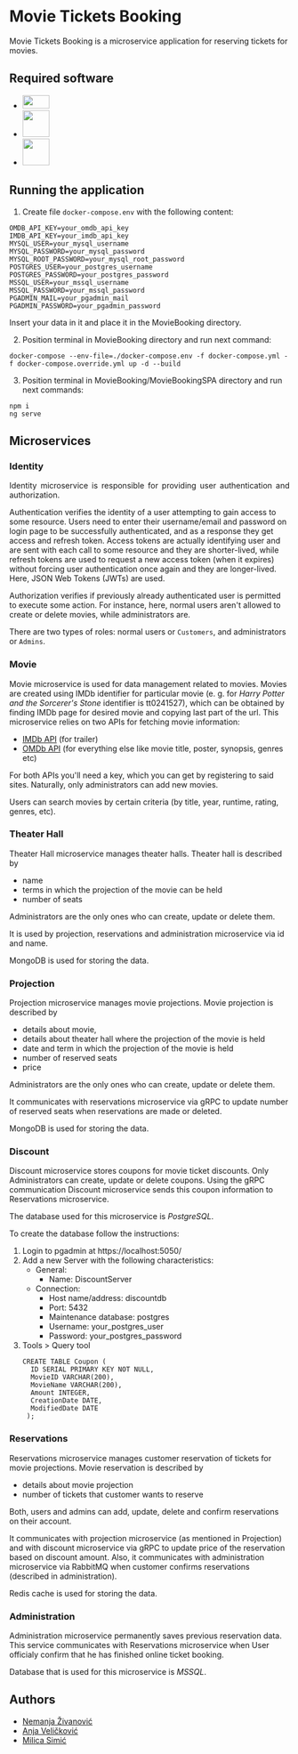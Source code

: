 # Movie Tickets Booking

Movie Tickets Booking is a microservice application for reserving tickets for movies.

## Required software

<ul>
  <li><a style="display: inline" href="https://dotnet.microsoft.com/en-us/download/dotnet/5.0/"><img src="https://miro.medium.com/max/800/1*_C0iRh_fgu8rc0qhQNDCDw.png" height="24" width="48" ></a></li>
  <li><a style="display: inline" href="https://angular.io"><img src="https://angular.io/assets/images/logos/angular/shield-large.svg" height="48" width="48" ></a></li>
  <li><a style="display: inline" href="https://www.docker.com"><img src="https://avatars.githubusercontent.com/u/5429470?s=280&v=4" height="48" width="48" ></a></li>
</ul>



## Running the application

1. Create file `docker-compose.env` with the following content:

```
OMDB_API_KEY=your_omdb_api_key
IMDB_API_KEY=your_imdb_api_key
MYSQL_USER=your_mysql_username
MYSQL_PASSWORD=your_mysql_password
MYSQL_ROOT_PASSWORD=your_mysql_root_password
POSTGRES_USER=your_postgres_username
POSTGRES_PASSWORD=your_postgres_password
MSSQL_USER=your_mssql_username
MSSQL_PASSWORD=your_mssql_password
PGADMIN_MAIL=your_pgadmin_mail
PGADMIN_PASSWORD=your_pgadmin_password
```

Insert your data in it and place it in the MovieBooking directory.

2. Position terminal in MovieBooking directory and run next command:

``` 
docker-compose --env-file=./docker-compose.env -f docker-compose.yml -f docker-compose.override.yml up -d --build 
``` 
 
3. Position terminal in MovieBooking/MovieBookingSPA directory and run next commands:
``` 
npm i
ng serve
``` 

## Microservices

### Identity

<p align="justify"> Identity microservice is responsible for providing user authentication and authorization.

Authentication verifies the identity of a user attempting to gain access to some resource. Users need to enter their username/email and password on login page to be successfully authenticated, and as a response they get access and refresh token. Access tokens are actually identifying user and are sent with each call to some resource and they are shorter-lived, while refresh tokens are used to request a new access token (when it expires) without forcing user authentication once again and they are longer-lived. Here, JSON Web Tokens (JWTs) are used.

Authorization verifies if previously already authenticated user is permitted to execute some action. For instance, here, normal users aren't allowed to create or delete movies, while administrators are.

There are two types of roles: normal users or <code>Customers</code>, and administrators or <code>Admins</code>.
 </p>

### Movie
Movie microservice is used for data management related to movies. Movies are created using IMDb identifier for particular movie (e. g. for <i>Harry Potter and the Sorcerer's Stone</i> identifier is tt0241527), which can be obtained by finding IMDb page for desired movie and copying last part of the url. This microservice relies on two APIs for fetching movie information: 
* <a href="https://imdb-api.com/">IMDb API</a> (for trailer)
* <a href="https://www.omdbapi.com//">OMDb API</a> (for everything else like movie title, poster, synopsis, genres etc)

For both APIs you'll need a key, which you can get by registering to said sites. Naturally, only administrators can add new movies.

Users can search movies by certain criteria (by title, year, runtime, rating, genres, etc).

### Theater Hall

Theater Hall microservice manages theater halls. Theater hall is described by
* name
* terms in which the projection of the movie can be held 
* number of seats

Administrators are the only ones who can create, update or delete them.

It is used by projection, reservations and administration microservice via id and name.

MongoDB is used for storing the data.

### Projection

Projection microservice manages movie projections. Movie projection is described by 
* details about movie,
* details about theater hall where the projection of the movie is held
* date and term in which the projection of the movie is held 
* number of reserved seats
* price 

Administrators are the only ones who can create, update or delete them. 

It communicates with reservations microservice via gRPC to update number of reserved seats when reservations are made or deleted.

MongoDB is used for storing the data.

### Discount

  Discount microservice stores coupons for movie ticket discounts. Only Administrators can create, update or delete coupons. 
  Using the gRPC communication Discount microservice sends this coupon information to Reservations microservice.
  
  The database used for this microservice is *PostgreSQL*.

  To create the database follow the instructions:
   1. Login to pgadmin at https://localhost:5050/
   2. Add a new Server with the following characteristics:
      - General:
        - Name: DiscountServer
      - Connection:
        - Host name/address: discountdb
        - Port: 5432 
        - Maintenance database: postgres 
        - Username: your_postgres_user 
        - Password: your_postgres_password
   3. Tools > Query tool
      ```
      CREATE TABLE Coupon (
        ID SERIAL PRIMARY KEY NOT NULL,
        MovieID VARCHAR(200),
        MovieName VARCHAR(200),
        Amount INTEGER, 
        CreationDate DATE,
        ModifiedDate DATE
       );
      ```
### Reservations

Reservations microservice manages customer reservation of tickets for movie projections. Movie reservation is described by 
* details about movie projection
* number of tickets that customer wants to reserve

Both, users and admins can add, update, delete and confirm reservations on their account.

It communicates with projection microservice (as mentioned in Projection) and with discount microservice via gRPC to update price of the reservation based on discount amount.
Also, it communicates with administration microservice via RabbitMQ when customer confirms reservations (described in administration).

Redis cache is used for storing the data.


### Administration
 Administration microservice permanently saves previous reservation data.
 This service communicates with Reservations microservice when User officialy confirm that he has finished online ticket booking.
  
 Database that is used for this microservice is *MSSQL*.
 
 
## Authors

* [Nemanja Živanović](https://github.com/NemanjaZivanovic)
* [Anja Veličković](https://github.com/anjavelickovic)
* [Milica Simić](https://github.com/milicas19) 
